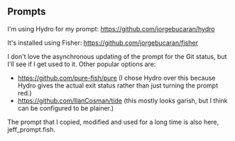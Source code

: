 ## Prompts

I'm using Hydro for my prompt: https://github.com/jorgebucaran/hydro

It's installed using Fisher: https://github.com/jorgebucaran/fisher

I don't love the asynchronous updating of the prompt for the Git status, but I'll see if I get used to it.
Other popular options are:
* https://github.com/pure-fish/pure (I chose Hydro over this because Hydro gives the actual exit status rather than just turning the prompt red.)
* https://github.com/IlanCosman/tide (this mostly looks garish, but I think can be configured to be plainer.)

The prompt that I copied, modified and used for a long time is also here, jeff_prompt.fish.
